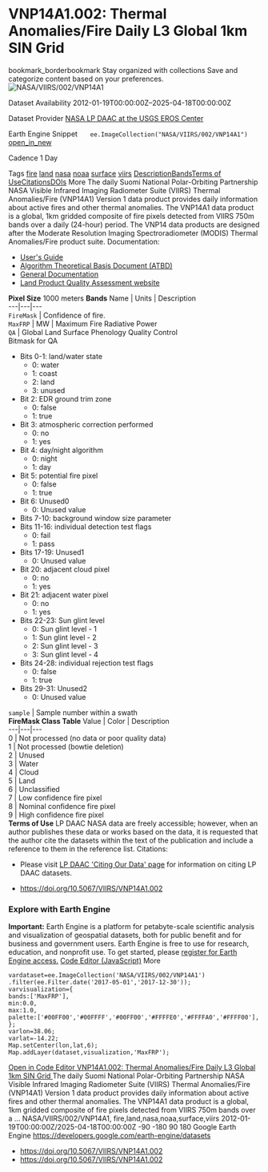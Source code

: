  
#  VNP14A1.002: Thermal Anomalies/Fire Daily L3 Global 1km SIN Grid 
bookmark_borderbookmark Stay organized with collections  Save and categorize content based on your preferences.
![NASA/VIIRS/002/VNP14A1](https://developers.google.com/earth-engine/datasets/images/NASA/NASA_VIIRS_002_VNP14A1_sample.png) 

Dataset Availability
    2012-01-19T00:00:00Z–2025-04-18T00:00:00Z 

Dataset Provider
     [ NASA LP DAAC at the USGS EROS Center ](https://doi.org/10.5067/VIIRS/VNP14A1.002) 

Earth Engine Snippet
     `    ee.ImageCollection("NASA/VIIRS/002/VNP14A1")   ` [ open_in_new ](https://code.earthengine.google.com/?scriptPath=Examples:Datasets/NASA/NASA_VIIRS_002_VNP14A1) 

Cadence
    1 Day 

Tags
     [fire](https://developers.google.com/earth-engine/datasets/tags/fire) [land](https://developers.google.com/earth-engine/datasets/tags/land) [nasa](https://developers.google.com/earth-engine/datasets/tags/nasa) [noaa](https://developers.google.com/earth-engine/datasets/tags/noaa) [surface](https://developers.google.com/earth-engine/datasets/tags/surface) [viirs](https://developers.google.com/earth-engine/datasets/tags/viirs)
[Description](https://developers.google.com/earth-engine/datasets/catalog/NASA_VIIRS_002_VNP14A1#description)[Bands](https://developers.google.com/earth-engine/datasets/catalog/NASA_VIIRS_002_VNP14A1#bands)[Terms of Use](https://developers.google.com/earth-engine/datasets/catalog/NASA_VIIRS_002_VNP14A1#terms-of-use)[Citations](https://developers.google.com/earth-engine/datasets/catalog/NASA_VIIRS_002_VNP14A1#citations)[DOIs](https://developers.google.com/earth-engine/datasets/catalog/NASA_VIIRS_002_VNP14A1#dois) More
The daily Suomi National Polar-Orbiting Partnership NASA Visible Infrared Imaging Radiometer Suite (VIIRS) Thermal Anomalies/Fire (VNP14A1) Version 1 data product provides daily information about active fires and other thermal anomalies. The VNP14A1 data product is a global, 1km gridded composite of fire pixels detected from VIIRS 750m bands over a daily (24-hour) period. The VNP14 data products are designed after the Moderate Resolution Imaging Spectroradiometer (MODIS) Thermal Anomalies/Fire product suite.
Documentation:
  * [User's Guide](https://lpdaac.usgs.gov/documents/427/VNP14_User_Guide_V1.pdf)
  * [Algorithm Theoretical Basis Document (ATBD)](https://lpdaac.usgs.gov/documents/427/VNP14_User_Guide_V1.pdf)
  * [General Documentation](https://lpdaac.usgs.gov/products/vnp14a1v002/)
  * [Land Product Quality Assessment website](https://landweb.modaps.eosdis.nasa.gov/browse?sensor=VIIRS&sat=SNPP)


**Pixel Size** 1000 meters 
**Bands**
Name | Units | Description  
---|---|---  
`FireMask` | Confidence of fire.  
`MaxFRP` | MW | Maximum Fire Radiative Power  
`QA` | Global Land Surface Phenology Quality Control  
Bitmask for QA
  * Bits 0-1: land/water state 
    * 0: water
    * 1: coast
    * 2: land
    * 3: unused
  * Bit 2: EDR ground trim zone 
    * 0: false
    * 1: true
  * Bit 3: atmospheric correction performed 
    * 0: no
    * 1: yes
  * Bit 4: day/night algorithm 
    * 0: night
    * 1: day
  * Bit 5: potential fire pixel 
    * 0: false
    * 1: true
  * Bit 6: Unused0 
    * 0: Unused value
  * Bits 7-10: background window size parameter 
  * Bits 11-16: individual detection test flags 
    * 0: fail
    * 1: pass
  * Bits 17-19: Unused1 
    * 0: Unused value
  * Bit 20: adjacent cloud pixel 
    * 0: no
    * 1: yes
  * Bit 21: adjacent water pixel 
    * 0: no
    * 1: yes
  * Bits 22-23: Sun glint level 
    * 0: Sun glint level - 1
    * 1: Sun glint level - 2
    * 2: Sun glint level - 3
    * 3: Sun glint level - 4
  * Bits 24-28: individual rejection test flags 
    * 0: false
    * 1: true
  * Bits 29-31: Unused2 
    * 0: Unused value

  
`sample` | Sample number within a swath  
**FireMask Class Table**
Value | Color | Description  
---|---|---  
0 | Not processed (no data or poor quality data)  
1 | Not processed (bowtie deletion)  
2 | Unused  
3 | Water  
4 | Cloud  
5 | Land  
6 | Unclassified  
7 | Low confidence fire pixel  
8 | Nominal confidence fire pixel  
9 | High confidence fire pixel  
**Terms of Use**
LP DAAC NASA data are freely accessible; however, when an author publishes these data or works based on the data, it is requested that the author cite the datasets within the text of the publication and include a reference to them in the reference list.
Citations:
  * Please visit [LP DAAC 'Citing Our Data' page](https://lpdaac.usgs.gov/citing_our_data) for information on citing LP DAAC datasets.


  * [ https://doi.org/10.5067/VIIRS/VNP14A1.002 ](https://doi.org/10.5067/VIIRS/VNP14A1.002)


### Explore with Earth Engine
**Important:** Earth Engine is a platform for petabyte-scale scientific analysis and visualization of geospatial datasets, both for public benefit and for business and government users. Earth Engine is free to use for research, education, and nonprofit use. To get started, please [register for Earth Engine access.](https://console.cloud.google.com/earth-engine)
[Code Editor (JavaScript)](https://developers.google.com/earth-engine/datasets/catalog/NASA_VIIRS_002_VNP14A1#code-editor-javascript-sample) More
```
vardataset=ee.ImageCollection('NASA/VIIRS/002/VNP14A1')
.filter(ee.Filter.date('2017-05-01','2017-12-30'));
varvisualization={
bands:['MaxFRP'],
min:0.0,
max:1.0,
palette:['#00FF00','#00FFFF','#00FF00','#FFFFE0','#FFFFA0','#FFFF00'],
};
varlon=38.06;
varlat=-14.22;
Map.setCenter(lon,lat,6);
Map.addLayer(dataset,visualization,'MaxFRP');
```
[ Open in Code Editor ](https://code.earthengine.google.com/?scriptPath=Examples:Datasets/NASA/NASA_VIIRS_002_VNP14A1)
[ VNP14A1.002: Thermal Anomalies/Fire Daily L3 Global 1km SIN Grid ](https://developers.google.com/earth-engine/datasets/catalog/NASA_VIIRS_002_VNP14A1)
The daily Suomi National Polar-Orbiting Partnership NASA Visible Infrared Imaging Radiometer Suite (VIIRS) Thermal Anomalies/Fire (VNP14A1) Version 1 data product provides daily information about active fires and other thermal anomalies. The VNP14A1 data product is a global, 1km gridded composite of fire pixels detected from VIIRS 750m bands over a …
NASA/VIIRS/002/VNP14A1, fire,land,nasa,noaa,surface,viirs 
2012-01-19T00:00:00Z/2025-04-18T00:00:00Z
-90 -180 90 180 
Google Earth Engine
https://developers.google.com/earth-engine/datasets
  * [ https://doi.org/10.5067/VIIRS/VNP14A1.002 ](https://doi.org/https://doi.org/10.5067/VIIRS/VNP14A1.002)
  * [ https://doi.org/10.5067/VIIRS/VNP14A1.002 ](https://doi.org/https://developers.google.com/earth-engine/datasets/catalog/NASA_VIIRS_002_VNP14A1)


